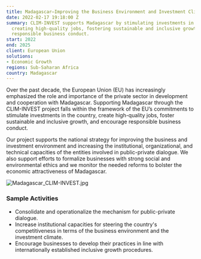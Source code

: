 ```yaml
---
title: Madagascar—Improving the Business Environment and Investment Climate (CLIM-INVEST)
date: 2022-02-17 19:18:00 Z
summary: CLIM-INVEST supports Madagascar by stimulating investments in the country,
  creating high-quality jobs, fostering sustainable and inclusive growth, and encouraging
  responsible business conduct.
start: 2022
end: 2025
client: European Union
solutions:
- Economic Growth
regions: Sub-Saharan Africa
country: Madagascar
---
```


Over the past decade, the European Union (EU) has increasingly emphasized the role and importance of the private sector in development and cooperation with Madagascar. Supporting Madagascar through the CLIM-INVEST project falls within the framework of the EU’s commitments to stimulate investments in the country, create high-quality jobs, foster sustainable and inclusive growth, and encourage responsible business conduct.

Our project supports the national strategy for improving the business and investment environment and increasing the institutional, organizational, and technical capacities of the entities involved in public-private dialogue. We also support efforts to formalize businesses with strong social and environmental ethics and we monitor the needed reforms to bolster the economic attractiveness of Madagascar. 

![Madagascar_CLIM-INVEST.jpg](/uploads/Madagascar_CLIM-INVEST.jpg)

### Sample Activities

* Consolidate and operationalize the mechanism for public-private dialogue.
* Increase institutional capacities for steering the country's competitiveness in terms of the business environment and the investment climate.
* Encourage businesses to develop their practices in line with internationally established inclusive growth procedures.